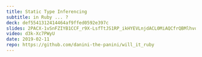 ```yaml
---
title: Static Type Inferencing
subtitle: in Ruby ... ?
deck: def5541312414464af9ffed0592e397c
slides: 2PACX-1vSnFZIYB1CCF_r9X-LsfTtJS1RP_ikHYEVLnjdACL0MiAQCfrQBMlhvo7-hsZB50bzF37uc0EApLi9c
video: d3k-Xc7PWyU
date: 2019-02-11
repo: https://github.com/danini-the-panini/will_it_ruby
---
```

